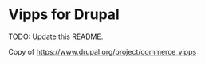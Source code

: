 # Vipps for Drupal

TODO: Update this README.

Copy of https://www.drupal.org/project/commerce_vipps
